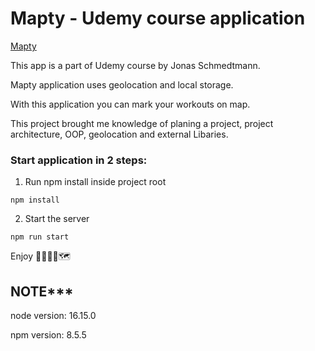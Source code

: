# Mapty - Udemy course application

[Mapty](https://mapty-yourworkoutonmap.netlify.app/)

This app is a part of Udemy course by Jonas Schmedtmann.

Mapty application uses geolocation and local storage.

With this application you can mark your workouts on map.

This project brought me knowledge of planing a project, project architecture, OOP, geolocation and external Libaries.

### Start application in 2 steps:

1. Run npm install inside project root

```
npm install
```

2. Start the server

```
npm run start
```

Enjoy 🏃‍♂️🚴‍♂️🗺

## NOTE*** 
node version: 16.15.0

npm version: 8.5.5
